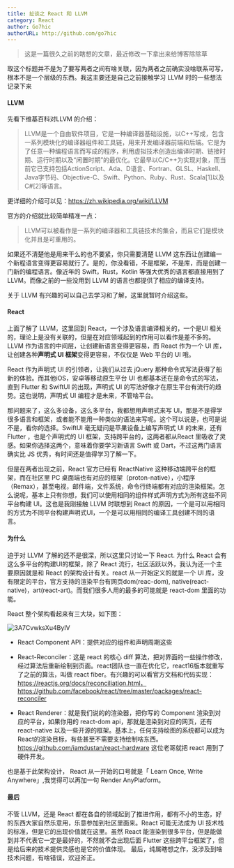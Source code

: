 ```yaml
---
title: 扯谈之 React 和 LLVM
category: React
author: Go7hic
authorURL: http://github.com/go7hic
---
```

> 这是一篇很久之前的瞎想的文章，最近修改一下拿出来给博客除除草

取这个标题并不是为了要写两者之间有啥关联，因为两者之前确实没啥联系可写，根本不是一个层级的东西。我这主要还是自己之前接触学习 LLVM 时的一些想法记录下来
<!--truncate-->
#### LLVM
先看下维基百科对LLVM 的介绍：
> LLVM是一个自由软件项目，它是一种编译器基础设施，以C++写成，包含一系列模块化的编译器组件和工具链，用来开发编译器前端和后端。它是为了任意一种编程语言而写成的程序，利用虚拟技术创造出编译时期、链接时期、运行时期以及“闲置时期”的最优化。它最早以C/C++为实现对象，而当前它已支持包括ActionScript、Ada、D语言、Fortran、GLSL、Haskell、Java字节码、Objective-C、Swift、Python、Ruby、Rust、Scala[1]以及C#[2]等语言。

更详细的介绍可以见：https://zh.wikipedia.org/wiki/LLVM

官方的介绍就比较简单精准一点：
> LLVM可以被看作是一系列的编译器和工具链技术的集合，而且它们是模块化并且是可重用的。

如果还不清楚他是用来干么的也不要紧，你只需要清楚 LLVM 这东西让创建编一个新程语言变得更容易就行了。是的，你没看错，不是框架，不是库，而是创建一门新的编程语言。像近年的 Swift，Rust，Kotlin 等强大优秀的语言都直接用到了 LLVM。而像之前的一些没用到 LLVM 的语言也都提供了相应的编译支持。

关于 LLVM 有兴趣的可以自己去学习和了解，这里就暂时介绍这些。

#### React

上面了解了 LLVM，这里回到 React，一个涉及语言编译相关的，一个是UI 相关的，理论上是没有关联的，但是在对应领域起到的作用可以看作是差不多的。LLVM 作为语言的中间层，让创建新语言变得更容易，而 React 作为一个 UI 库，让创建各种**声明式 UI 框架**变得更容易，不仅仅是 Web 平台的 UI 哦。

React 作为声明式 UI 的引领者，让我们从过去 jQuery 那种命令式写法获得了船新的体验。而其他iOS，安卓等移动原生平台 UI 也都基本还在是命令式的写法，直到 Flutter 和 SwiftUI 的出现，声明式 UI 的写法好像才在原生平台有流行的趋势。这也说明，声明式 UI 编程才是未来，不管啥平台。

那问题来了，这么多设备，这么多平台，我都想用声明式来写 UI，那是不是得学很多语言和框架，或者能不能用一种类似的语法来写呢。这个可以说是，也可是说不是，看你的选择。SwiftUI 毫无疑问是苹果设备上编写声明式 UI 的未来，还有 Flutter ，也是个声明式的 UI 框架，支持跨平台的，这两者都从React 里吸收了灵感。如果你选择这两个，意味着你要学习新语言 Swift 或 Dart，不过这两门语言确实比 JS 优秀，有时间还是值得学习了解一下。

但是在两者出现之前，React 官方已经有 ReactNative 这种移动端跨平台的框架，而在社区里 PC 桌面端也有对应的框架（proton-native），小程序（Remax），甚至电视，邮件端，文件系统，命令行终端都有对应的渲染框架。怎么说呢，基本上只有你想，我们可以使用相同的组件样式声明方式为所有这些不同平台构建 UI。这也是我刚接触 LLVM 时联想到 React 的原因，一个是可以用相同的方式为不同平台构建声明式UI，一个是可以用相同的编译工具创建不同的语言。

#### 为什么
迫于对 LLVM 了解的还不是很深，所以这里只讨论一下 React.
为什么 React 会有这么多平台的构建UI的框架，除了 React 流行，社区活跃以外，我认为还一个主要原因就是和 React 的架构设计有关。react 从一开始定义的就是一个 UI 库，没有限定的平台，官方支持的渲染平台有网页dom(reac-dom), native(react-native)，art(react-art)。而我们很多人用的最多的可能就是 react-dom 里面的功能。

React 整个架构看起来有三大块，如下图：

![3A7CvwksXu4ByIV](https://i.loli.net/2019/12/28/3A7CvwksXu4ByIV.png)

- React Component API：提供对应的组件和声明周期这些

- React-Reconciler：这是 react 的核心 diff 算法，把对界面的一些操作修改，经过算法后重新绘制到页面。react团队也一直在优化它，react16版本就重写了之前的算法，叫做 react fiber。有兴趣的可以看官方文档和代码实现：https://reactjs.org/docs/reconciliation.html，
https://github.com/facebook/react/tree/master/packages/react-reconciler
- React Renderer：就是我们说的的渲染器，把你写的 Component 渲染到对应的平台，如果你用的 react-dom api，那就是渲染到对应的网页，还有 react-native 以及一些开源的框架。基本上，任何支持绘图的系统都可以成为React的渲染目标，有些甚至不需要支持绘制啥东西。https://github.com/iamdustan/react-hardware 这位老哥就把 react 用到了硬件开发。

也是基于此架构设计， React 从一开始的口号就是「 Learn Once, Write Anywhere」,我觉得可以再加一句 Render AnyPlatform。

#### 最后

不管 LLVM，还是 React 都在各自的领域起到了推进作用，都有不小的生态，好的东西大家自然乐意用，乐意参加到社区里面来。React 可能无法成为 UI 技术栈的标准，但是它的出现价值就在这里。虽然 React 能渲染到很多平台，但是能做到并不代表它一定是最好的，不然就不会出现后面 Flutter 这些跨平台框架了，但是给后来的技术提供灵感也是它的价值体现。 最后，纯属瞎想之作，没涉及到啥技术问题，有啥错误，欢迎斧正。